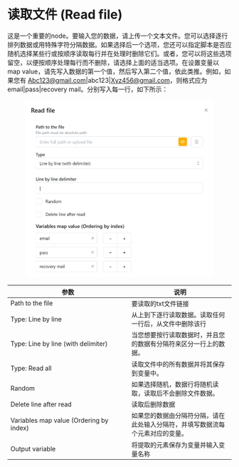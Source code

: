 # 读取文件 (Read file)

这是一个重要的node。要输入您的数据，请上传一个文本文件。您可以选择逐行排列数据或用特殊字符分隔数据。如果选择后一个选项，您还可以指定脚本是否应随机选择某些行或按顺序读取每行并在处理时删除它们。或者，您可以将这些选项留空，以便按顺序处理每行而不删除，请选择上面的适当选项。在设置变量以map value，请先写入数据的第一个值，然后写入第二个值，依此类推。例如，如果您有 Abc123@gmail.com|abc123|Xyz456@gmail.com，则格式应为 email|pass|recovery mail。分别写入每一行，如下所示：

<figure><img src="../../.gitbook/assets/image (10) (1).png" alt=""><figcaption></figcaption></figure>

<table><thead><tr><th width="258">参数</th><th>说明</th></tr></thead><tbody><tr><td>Path to the file</td><td>要读取的txt文件链接</td></tr><tr><td>Type: Line by line</td><td>从上到下逐行读取数据。读取任何一行后，从文件中删除该行</td></tr><tr><td>Type: Line by line (with delimiter)</td><td>当您想要按行读取数据时，并且您的数据有分隔符来区分一行上的数据。</td></tr><tr><td>Type: Read all</td><td>读取文件中的所有数据并将其保存到变量中。</td></tr><tr><td>Random</td><td>如果选择随机，数据行将随机读取，读取后不会删除文件数据。</td></tr><tr><td>Delete line after read</td><td>读取后删除数据</td></tr><tr><td>Variables map value (Ordering by index)</td><td>如果您的数据由分隔符分隔，请在此处输入分隔符，并填写数据流每个元素对应的变量。</td></tr><tr><td>Output variable</td><td>将提取的元素保存为变量并输入变量名称</td></tr></tbody></table>
